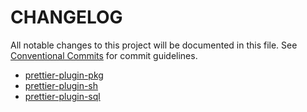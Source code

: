 # CHANGELOG

All notable changes to this project will be documented in this file.
See [Conventional Commits](https://conventionalcommits.org) for commit guidelines.

- [prettier-plugin-pkg](./packages/pkg/CHANGELOG.md)
- [prettier-plugin-sh](./packages/sh/CHANGELOG.md)
- [prettier-plugin-sql](./packages/sql/CHANGELOG.md)
